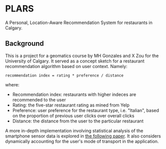 # PLARS
A Personal, Location-Aware Recommendation System for restaurants in Calgary. 

## Background 
This is a project for a geomatics course by MH Gonzales and X Zou for the University of Calgary. It served as a concept sketch for a restaurant recommendation algorithm based on user context. Namely: 

``` recommendation index = rating * preference / distance ```

where:

* Recommendation index: restaurants with higher indeces are recommended to the user 
* Rating: the five-star restaurant rating as mined from Yelp 
* Preference: user preference for the restaurant type, i.e. "Italian", based on the proportion of previous user clicks over overall clicks 
* Distance: the distance from the user to the particular restaurant

A more in-depth implementation involving statistical analysis of the smartphone sensor data is explored in [the following paper](http://ieeexplore.ieee.org/document/7746307/?reload=true). It also considers dynamically accounting for the user's mode of transport in the application. 
